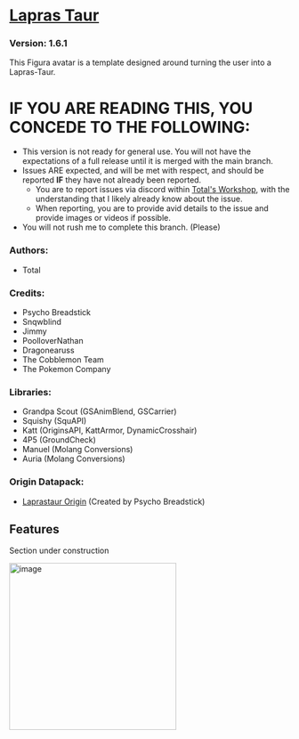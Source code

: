 # [Lapras Taur](https://github.com/Taurs-with-Keyboards/FiguraLaprasTaurAvatar)
### Version: 1.6.1
This Figura avatar is a template designed around turning the user into a Lapras-Taur.

# IF YOU ARE READING THIS, YOU CONCEDE TO THE FOLLOWING:
- This version is not ready for general use. You will not have the expectations of a full release until it is merged with the main branch.
- Issues ARE expected, and will be met with respect, and should be reported __IF__ they have not already been reported.
  - You are to report issues via discord within [Total's Workshop](https://discord.com/channels/1129805506354085959/1251634293235646565), with the understanding that I likely already know about the issue.
  - When reporting, you are to provide avid details to the issue and provide images or videos if possible.
- You will not rush me to complete this branch. (Please)

### Authors:
- Total

### Credits:
- Psycho Breadstick
- Snqwblind
- Jimmy
- PoolloverNathan
- Dragonearuss
- The Cobblemon Team
- The Pokemon Company

### Libraries:
- Grandpa Scout (GSAnimBlend, GSCarrier)
- Squishy (SquAPI)
- Katt (OriginsAPI, KattArmor, DynamicCrosshair)
- 4P5 (GroundCheck)
- Manuel (Molang Conversions)
- Auria (Molang Conversions)

### Origin Datapack:
- [Laprastaur Origin](https://github.com/PsychoBreadstick/Laprastaur-Origin) (Created by Psycho Breadstick)

## Features
Section under construction

[<img src="https://img.youtube.com/vi/9wan65CIL-8/maxresdefault.jpg" alt="image" width="300" height="auto">](https://youtu.be/9wan65CIL-8)